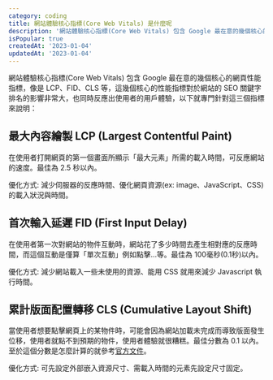 ```yaml
---
category: coding
title: 網站體驗核心指標(Core Web Vitals) 是什麼呢
description: '網站體驗核心指標(Core Web Vitals) 包含 Google 最在意的幾個核心的網頁性能指標，像是'
isPopular: true
createdAt: '2023-01-04'
updatedAt: '2023-01-04'
---
```


網站體驗核心指標(Core Web Vitals) 包含 Google 最在意的幾個核心的網頁性能指標，像是 LCP、FID、CLS 等，這幾個核心的性能指標對於網站的 SEO 關鍵字排名的影響非常大，也同時反應出使用者的用戶體驗，以下就專門針對這三個指標來說明：

<markdown-img src="articles/what-is-google-core-web-vitals-1.png" origin-link="https://web.dev/vitals/"></markdown-img>

## 最大內容繪製 LCP (Largest Contentful Paint)

在使用者打開網頁的第一個畫面所顯示「最大元素」所需的載入時間，可反應網站的速度。最佳為 2.5 秒以內。

優化方式: 減少伺服器的反應時間、優化網頁資源(ex: image、JavaScript、CSS) 的載入狀況與時間。

## 首次輸入延遲 FID (First Input Delay)

在使用者第一次對網站的物件互動時，網站花了多少時間去產生相對應的反應時間，而這個互動是僅算「單次互動」例如點擊...等。最佳為 100毫秒(0.1秒)以內。

優化方式: 減少網站載入一些未使用的資源、能用 CSS 就用來減少 Javascript 執行時間。

## 累計版面配置轉移 CLS (Cumulative Layout Shift)

當使用者想要點擊網頁上的某物件時，可能會因為網站加載未完成而導致版面發生位移，使用者就點不到預期的物件，使用者體驗就很糟糕。最佳分數為 0.1 以內。至於這個分數是怎麼計算的就參考[官方文件](https://web.dev/i18n/en/cls/)。

優化方式: 可先設定外部嵌入資源尺寸、需載入時間的元素先設定尺寸固定。
